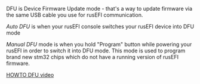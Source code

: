 

DFU is Device Firmware Update mode - that's a way to update firmware via the same USB cable you use for rusEFI communication.

*Auto DFU* is when your rusEFI console switches your rusEFI device into DFU mode

*Manual DFU* mode is when you hold "Program" button while powering your rusEFI in order to switch it into DFU mode. This mode is
used to program brand new stm32 chips which do not have a running version of rusEFI firmware.

[HOWTO DFU video](https://www.youtube.com/watch?v=VdvXYgv_acg)